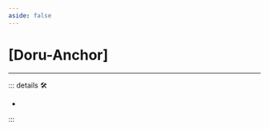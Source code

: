 ```yaml
---
aside: false
---
```

# <py>[<labor>Doru</labor>-Anchor]</py>

---

<!-- =================================================== -->
<!-- =================================================== -->
<!-- =================================================== -->
<!-- =================================================== -->
<!-- =================================================== -->
::: details 🛠

-

:::
